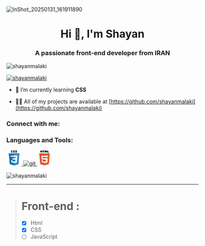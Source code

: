 ![InShot_20250131_161911890](https://github.com/user-attachments/assets/81852a68-9d9a-4b0e-8d31-886e8c81e887)

<h1 align="center">Hi 👋, I'm Shayan</h1>
<h3 align="center">A passionate front-end developer from IRAN</h3>

<p align="left"> <img src="https://komarev.com/ghpvc/?username=shayanmalaki&label=Profile%20views&color=0e75b6&style=flat" alt="shayanmalaki" /> </p>

<p align="left"> <a href="https://github.com/ryo-ma/github-profile-trophy"><img src="https://github-profile-trophy.vercel.app/?username=shayanmalaki" alt="shayanmalaki" /></a> </p>

- 🌱 I’m currently learning **CSS**

- 👨‍💻 All of my projects are available at [https://github.com/shayanmalaki](https://github.com/shayanmalaki)

<h3 align="left">Connect with me:</h3>
<p align="left">
</p>

<h3 align="left">Languages and Tools:</h3>
<p align="left"> <a href="https://www.w3schools.com/css/" target="_blank" rel="noreferrer"> <img src="https://raw.githubusercontent.com/devicons/devicon/master/icons/css3/css3-original-wordmark.svg" alt="css3" width="40" height="40"/> </a> <a href="https://git-scm.com/" target="_blank" rel="noreferrer"> <img src="https://www.vectorlogo.zone/logos/git-scm/git-scm-icon.svg" alt="git" width="40" height="40"/> </a> <a href="https://www.w3.org/html/" target="_blank" rel="noreferrer"> <img src="https://raw.githubusercontent.com/devicons/devicon/master/icons/html5/html5-original-wordmark.svg" alt="html5" width="40" height="40"/> </a> </p>

<p><img align="center" src="https://github-readme-stats.vercel.app/api/top-langs?username=shayanmalaki&show_icons=true&locale=en&layout=compact" alt="shayanmalaki" /></p>



---




> # Front-end :
>  - [x] Html 
> - [x]  CSS
> - [ ] JavaScript
